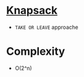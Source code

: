 # [Knapsack](https://codeforces.com/group/gA8A93jony/contest/270592/problem/J)
- `TAKE OR LEAVE` approache

# Complexity 
- O(2^n)

